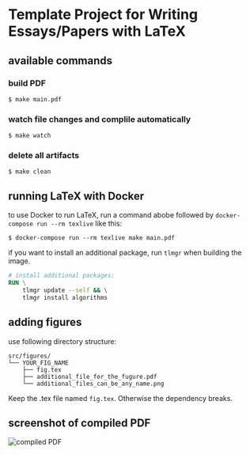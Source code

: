 # Template Project for Writing Essays/Papers with LaTeX


## available commands

### build PDF

```
$ make main.pdf
```

### watch file changes and complile automatically

```console
$ make watch
```

### delete all artifacts

```console
$ make clean
```

## running LaTeX with Docker

to use Docker to run LaTeX, run a command abobe followed by `docker-compose run --rm texlive` like this:

```console
$ docker-compose run --rm texlive make main.pdf
```

if you want to install an additional package, run `tlmgr` when building the image.

```dockerfile
# install additional packages:
RUN \
    tlmgr update --self && \
    tlmgr install algorithms
```

## adding figures

use following directory structure:

```
src/figures/
└── YOUR_FIG_NAME
    ├── fig.tex
    ├── additional_file_for_the_fugure.pdf
    └── additional_files_can_be_any_name.png
```

Keep the .tex file named `fig.tex`. Otherwise the dependency breaks.

## screenshot of compiled PDF

![compiled PDF](https://i.imgur.com/v6Lcy50.png)